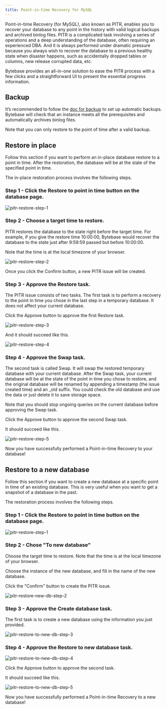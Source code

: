 ```yaml
---
title: Point-in-time Recovery for MySQL
---
```


Point-in-time Recovery (for MySQL), also known as PITR, enables you to recover your database to any point in the history with valid logical backups and archived binlog files. PITR is a complicated task involving a series of operations and a deep understanding of the database, often requiring an experienced DBA. And it is always performed under dramatic pressure because you always wish to recover the database to a previous healthy state when disaster happens, such as accidentally dropped tables or columns, new release corrupted data, etc.

Bytebase provides an all-in-one solution to ease the PITR process with a few clicks and a straightforward UI to present the essential progress information.

## Backup

It’s recommended to follow the [doc for backup](/docs/disaster-recovery/backup-restore-database/backup) to set up automatic backups. Bytebase will check that an instance meets all the prerequisites and automatically archives binlog files.

Note that you can only restore to the point of time after a valid backup.

## Restore in place

Follow this section if you want to perform an in-place database restore to a point in time. After the restoration, the database will be at the state of the specified point in time.

The in-place restoration process involves the following steps.

### Step 1 - Click the **Restore to point in time** button on the database page.

![pitr-restore-step-1](/docs/disaster-recovery/point-in-time-recovery-for-mysql/pitr-restore-step-1.webp)

### Step 2 - Choose a target time to restore.

PITR restores the database to the state right before the target time. For example, if you give the restore time 10:00:00, Bytebase would recover the database to the state just after 9:59:59 passed but before 10:00:00.

Note that the time is at the local timezone of your browser.

![pitr-restore-step-2](/docs/disaster-recovery/point-in-time-recovery-for-mysql/pitr-restore-step-2.webp)

Once you click the Confirm button, a new PITR issue will be created.

### Step 3 - Approve the Restore task.

The PITR issue consists of two tasks. The first task is to perform a recovery to the point in time you chose in the last step in a temporary database. It does not affect your current database.

Click the Approve button to approve the first Restore task.

![pitr-restore-step-3](/docs/disaster-recovery/point-in-time-recovery-for-mysql/pitr-restore-step-3.webp)

And it should succeed like this.

![pitr-restore-step-4](/docs/disaster-recovery/point-in-time-recovery-for-mysql/pitr-restore-step-4.webp)

### Step 4 - Approve the Swap task.

The second task is called Swap. It will swap the restored temporary database with your current database. After the Swap task, your current database will be at the state of the point in time you chose to restore, and the original database will be renamed by appending a timestamp (the issue created time) and an \_old suffix. You could check the old database and use the data or just delete it to save storage space.

<hint-block type="info">

Note that you should stop ongoing queries on the current database before approving the Swap task.

</hint-block>

Click the Approve button to approve the second Swap task.

It should succeed like this.

![pitr-restore-step-5](/docs/disaster-recovery/point-in-time-recovery-for-mysql/pitr-restore-step-5.webp)

Now you have successfully performed a Point-in-time Recovery to your database!

## Restore to a new database

Follow this section if you want to create a new database at a specific point in time of an existing database. This is very useful when you want to get a snapshot of a database in the past.

The restoration process involves the following steps.

### Step 1 - Click the **Restore to point in time** button on the database page.

![pitr-restore-step-1](/docs/disaster-recovery/point-in-time-recovery-for-mysql/pitr-restore-step-1.webp)

### Step 2 - Chose "To new database"

Choose the target time to restore. Note that the time is at the local timezone of your browser.

Choose the instance of the new database, and fill in the name of the new database.

Click the "Confirm" button to create the PITR issue.

<img alt="pitr-restore-new-db-step-2" src="/static/docs/disaster-recovery/point-in-time-recovery-for-mysql/pitr-restore-to-new-db-step-2.webp" style="max-width: 540px;">

### Step 3 - Approve the Create database task.

The first task is to create a new database using the information you just provided.

![pitr-restore-to-new-db-step-3](/docs/disaster-recovery/point-in-time-recovery-for-mysql/pitr-restore-to-new-db-step-3.webp)

### Step 4 - Approve the Restore to new database task.

![pitr-restore-to-new-db-step-4](/docs/disaster-recovery/point-in-time-recovery-for-mysql/pitr-restore-to-new-db-step-4.webp)

Click the Approve button to approve the second task.

It should succeed like this.

![pitr-restore-to-new-db-step-5](/docs/disaster-recovery/point-in-time-recovery-for-mysql/pitr-restore-to-new-db-step-5.webp)

Now you have successfully performed a Point-in-time Recovery to a new database!
